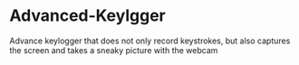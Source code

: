 # Advanced-Keylgger
Advance keylogger that does not only record keystrokes, but also captures the screen and takes a sneaky picture with the webcam
